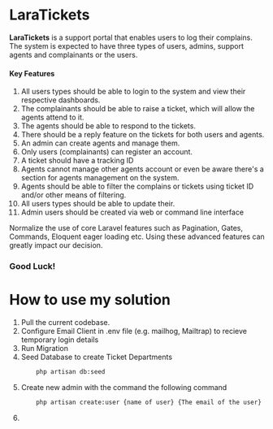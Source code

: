 # LaraTickets

**LaraTickets** is a support portal that enables users to log their complains. The system is expected to have three types of users, admins, support agents and complainants or the users.

#### Key Features

1. All users types should be able to login to the system and view their respective dashboards.
2. The complainants should be able to raise a ticket, which will allow the agents attend to it.
3. The agents should be able to respond to the tickets.
4. There should be a reply feature on the tickets for both users and agents.
5. An admin can create agents and manage them.
6. Only users (complainants) can register an account.
7. A ticket should have a tracking ID
8. Agents cannot manage other agents account or even be aware there's a section for agents management on the system.
9. Agents should be able to filter the complains or tickets using ticket ID and/or other means of filtering.
10. All users types should be able to update their.
11. Admin users should be created via web or command line interface

Normalize the use of core Laravel features such as Pagination, Gates, Commands, Eloquent eager loading etc. Using these advanced features can greatly impact our decision.

### Good Luck!

# How to use my solution

1. Pull the current codebase.
2. Configure Email Client in .env file (e.g. mailhog, Mailtrap) to recieve temporary login details
3. Run Migration
4. Seed Database to create Ticket Departments
    ```bash
        php artisan db:seed
    ```
5. Create new admin with the command the following command 
    ```bash
        php artisan create:user {name of user} {The email of the user} {The user role can either be admin, user or agent}
    ```
6. 